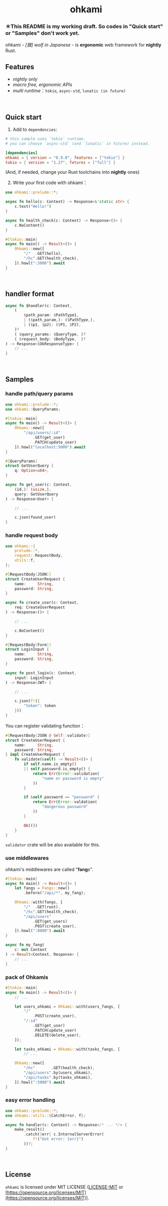 <div align="center">
    <h1>ohkami</h1>
</div>

### ＊This README is my working draft. So codes in "Quick start" or "Samples" don't work yet.<br/>

ohkami *- [狼] wolf in Japanese -* is **ergonomic** web framework for **nightly** Rust.

## Features
- *nightly only*
- *macro free, ergonomic APIs*
- *multi runtime*：`tokio`, `async-std`, `lunatic (in future)`

<br/>

## Quick start
1. Add to `dependencies`:

```toml
# this sample uses `tokio` runtime.
# you can choose `async-std` (and `lunatic` in future) instead.

[dependencies]
ohkami = { version = "0.9.0", features = ["tokio"] }
tokio = { version = "1.27", fetures = ["full"] }
```
(And, if needed, change your Rust toolchains into **nightly** ones)

2. Write your first code with ohkami：

```rust
use ohkami::prelude::*;

async fn hello(c: Context) -> Response<&'static str> {
    c.text("Hello!")
}

async fn health_check(c: Context) -> Response<()> {
    c.NoContent()
}

#[tokio::main]
async fn main() -> Result<()> {
    Ohkami::new([
        "/"  .GET(hello),
        "/hc".GET(health_check),
    ]).howl(":3000").await
}
```

<br/>

## handler format
```rust
async fn $handler(c: Context,
    (
        $path_param: $PathType1,
        | ($path_param,): ($PathType,),
        | ($p1, $p2): ($P1, $P2),
    )?
    ( $query_params: $QueryType, )?
    ( $request_body: $BodyType,  )?
) -> Response<$OkResponseType> {
    // ...
}
```

<br/>

## Samples

### handle path/query params
```rust
use ohkami::prelude::*;
use ohkami::QueryParams;

#[tokio::main]
async fn main() -> Result<()> {
    Ohkami::new([
        "/api/users/:id"
            .GET(get_user)
            .PATCH(update_user)
    ]).howl("localhost:5000").await
}

#[QueryParams]
struct GetUserQuery {
    q: Option<u64>,
}

async fn get_user(c: Context,
    (id,): (usize,),
    query: GetUserQuery
) -> Response<User> {

    // ...

    c.json(found_user)
}
```

### handle request body
```rust
use ohkami::{
    prelude::*,
    request::RequestBody,
    utils::f,
};

#[RequestBody(JSON)]
struct CreateUserRequest {
    name:     String,
    password: String,
}

async fn create_user(c: Context,
    req: CreateUserRequest
) -> Response<()> {

    // ...

    c.NoContent()
}

#[RequestBody(Form)]
struct LoginInput {
    name:     String,
    password: String,
}

async fn post_login(c: Context,
    input: LoginInput
) -> Response<JWT> {

    // ...

    c.json(f!({
        "token": token
    }))
}
```
You can register validating function：
```rust
#[RequestBody(JSON @ Self::validate)]
struct CreateUserRequest {
    name:     String,
    password: String,
} impl CreateUserRequest {
    fn validate(&self) -> Result<()> {
        if self.name.is_empty()
        || self.password.is_empty() {
            return Err(Error::validation(
                "name or password is empty"
            ))
        }

        if &self.password == "password" {
            return Err(Error::valdation(
                "dangerous password"
            ))
        }

        Ok(())
    }
}
```
`validator` crate will be also available for this.

### use middlewares
ohkami's middlewares are called "**fang**s".
```rust
#[tokio::main]
async fn main() -> Result<()> {
    let fangs = Fangs::new()
        .before("/api/*", my_fang);

    Ohkami::with(fangs, [
        "/"  .GET(root),
        "/hc".GET(health_check),
        "/api/users"
            .GET(get_users)
            .POST(create_user),
    ]).howl(":8080").await
}

async fn my_fang(
    c: mut Context
) -> Result<Context, Response> {
    // ...
}
```

### pack of Ohkamis
```rust
#[tokio::main]
async fn main() -> Result<()> {
    // ...

    let users_ohkami = Ohkami::with(users_fangs, [
        "/"
            .POST(create_user),
        "/:id"
            .GET(get_user)
            .PATCH(update_user)
            .DELETE(delete_user),
    ]);

    let tasks_ohkami = Ohkami::with(tasks_fangs, [
        // ...

    Ohkami::new([
        "/hc"       .GET(health_check),
        "/api/users".by(users_ohkami),
        "/api/tasks".by(tasks_ohkami),
    ]).howl(":5000").await
}
```

### easy error handling
```rust
use ohkami::prelude::*;
use ohkami::utils::{CatchError, f};

async fn handler(c: Context) -> Response</* ... */> {
    make_result()
        .catch(|err| c.InternalServerError(
            f!("Got error: {err}")
        ))?;
}
```

<br/>

## License
`ohkami` is licensed under MIT LICENSE ([LICENSE-MIT](https://github.com/kana-rus/ohkami/blob/main/LICENSE-MIT) or [https://opensource.org/licenses/MIT](https://opensource.org/licenses/MIT)).
